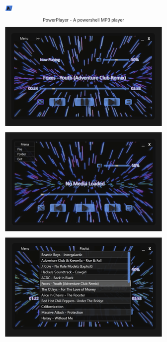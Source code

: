![Alt text](resources/Icon.png "PowerPlayer - A powershell MP3 player")<p align="center">PowerPlayer - A powershell MP3 player</p>
<p align="center"><img src="https://github.com/illsk1lls/PowerPlayer/blob/main/.readme/player-screenshot.png?raw=true"><br><br>
<img src="https://github.com/illsk1lls/PowerPlayer/blob/main/.readme/player-screenshot-menu.png?raw=true"><br><br>
<img src="https://github.com/illsk1lls/PowerPlayer/blob/main/.readme/player-screenshot-playlist.png?raw=true"></p>
